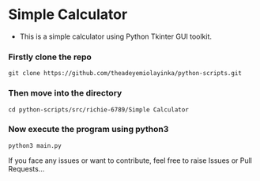 # Simple Calculator 

- This is a simple calculator using Python Tkinter GUI toolkit.

### Firstly clone the repo
```
git clone https://github.com/theadeyemiolayinka/python-scripts.git
```

### Then move into the directory
```
cd python-scripts/src/richie-6789/Simple Calculator
```

### Now execute the program using python3
```
python3 main.py
```

If you face any issues or want to contribute, feel free to raise Issues or Pull Requests...
